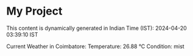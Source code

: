 # My Project

This content is dynamically generated in Indian Time (IST): 2024-04-20 03:39:10 IST


Current Weather in Coimbatore:
Temperature: 26.88 °C
Condition: mist
